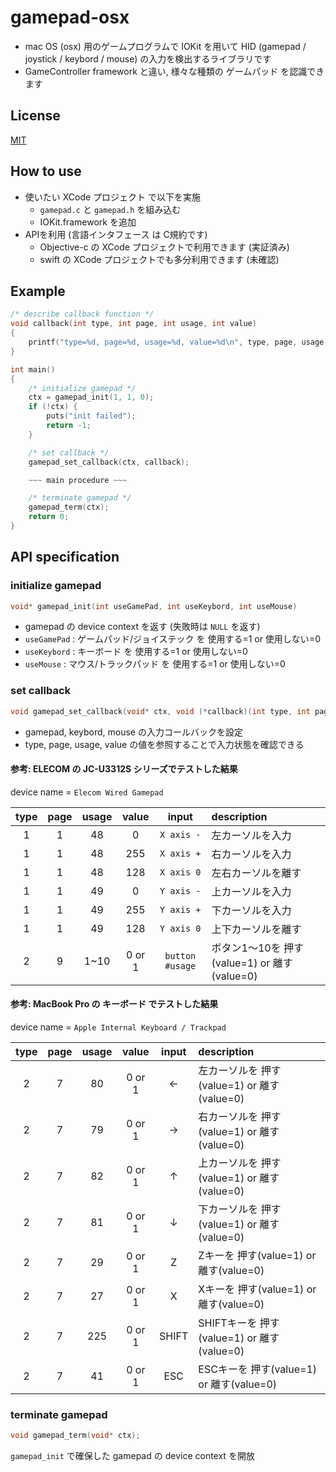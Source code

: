 # gamepad-osx
- mac OS (osx) 用のゲームプログラムで IOKit を用いて HID (gamepad / joystick / keybord / mouse) の入力を検出するライブラリです
- GameController framework と違い, 様々な種類の ゲームパッド を認識できます

## License
[MIT](https://github.com/suzukiplan/gamepad-osx/blob/master/LICENSE.txt)

## How to use
- 使いたい XCode プロジェクト で以下を実施
  - `gamepad.c` と `gamepad.h` を組み込む
  - IOKit.framework を追加
- APIを利用 (言語インタフェース は C規約です)
  - Objective-c の XCode プロジェクトで利用できます (実証済み)
  - swift の XCode プロジェクトでも多分利用できます (未確認)

## Example
```c
/* describe callback function */
void callback(int type, int page, int usage, int value)
{
    printf("type=%d, page=%d, usage=%d, value=%d\n", type, page, usage, value);
}

int main()
{
    /* initialize gamepad */
    ctx = gamepad_init(1, 1, 0);
    if (!ctx) {
        puts("init failed");
        return -1;
    }

    /* set callback */
    gamepad_set_callback(ctx, callback);

    ~~~ main procedure ~~~

    /* terminate gamepad */
    gamepad_term(ctx);
    return 0;
}
```

## API specification
### initialize gamepad
```c
void* gamepad_init(int useGamePad, int useKeybord, int useMouse)
```
- gamepad の device context を返す (失敗時は `NULL` を返す)
- `useGamePad` : ゲームパッド/ジョイステック を 使用する=1 or 使用しない=0
- `useKeybord` : キーボード を 使用する=1 or 使用しない=0
- `useMouse` : マウス/トラックパッド を 使用する=1 or 使用しない=0

### set callback
```c
void gamepad_set_callback(void* ctx, void (*callback)(int type, int page, int usage, int value));
```
- gamepad, keybord, mouse の入力コールバックを設定
- type, page, usage, value の値を参照することで入力状態を確認できる

#### 参考: ELECOM の JC-U3312S シリーズでテストした結果
device name = `Elecom Wired Gamepad`

|type|page|usage|value|input|description|
|:---:|:---:|:---:|:---:|:---:|:---|
|1|1|48|0|`X axis -`|左カーソルを入力|
|1|1|48|255|`X axis +`|右カーソルを入力|
|1|1|48|128|`X axis 0`|左右カーソルを離す|
|1|1|49|0|`Y axis -`|上カーソルを入力|
|1|1|49|255|`Y axis +`|下カーソルを入力|
|1|1|49|128|`Y axis 0`|上下カーソルを離す|
|2|9|1~10|0 or 1|`button #usage`|ボタン1〜10を 押す(value=1) or 離す(value=0)|

#### 参考: MacBook Pro の キーボード でテストした結果
device name = `Apple Internal Keyboard / Trackpad`

|type|page|usage|value|input|description|
|:---:|:---:|:---:|:---:|:---:|:---|
|2|7|80|0 or 1|←|左カーソルを 押す(value=1) or 離す(value=0)|
|2|7|79|0 or 1|→|右カーソルを 押す(value=1) or 離す(value=0)|
|2|7|82|0 or 1|↑|上カーソルを 押す(value=1) or 離す(value=0)|
|2|7|81|0 or 1|↓|下カーソルを 押す(value=1) or 離す(value=0)|
|2|7|29|0 or 1|Z|Zキーを 押す(value=1) or 離す(value=0)|
|2|7|27|0 or 1|X|Xキーを 押す(value=1) or 離す(value=0)|
|2|7|225|0 or 1|SHIFT|SHIFTキーを 押す(value=1) or 離す(value=0)|
|2|7|41|0 or 1|ESC|ESCキーを 押す(value=1) or 離す(value=0)|

### terminate gamepad
```c
void gamepad_term(void* ctx);
```
`gamepad_init` で確保した gamepad の device context を開放
